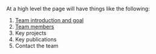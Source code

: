 At a high level the page will have things like the following:

1. [Team introduction and goal](../blob/master/about)
2. [Team members](https://www.google.com)
3. Key projects 
4. Key publications
5. Contact the team
